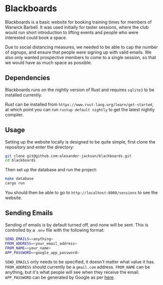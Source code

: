 # Blackboards

Blackboards is a basic website for booking training times for members of Warwick
Barbell. It was used initially for taster sessions, where the club would run
short introduction to lifting events and people who were interested could book
a space.

Due to social distancing measures, we needed to be able to cap the number of
signups, and ensure that people were signing up with valid emails. We also only
wanted prospective members to come to a single session, so that we would have
as much space as possible.

## Dependencies

Blackboards runs on the nightly version of Rust and requires `sqlite3` to be
installed currently.

Rust can be installed from `https://www.rust-lang.org/learn/get-started`, at
which point you can run `rustup default nightly` to get the latest nightly
compiler.

## Usage

Setting up the website locally is designed to be quite simple, first clone the
repository and enter the directory:

```bash
git clone git@github.com:alexander-jackson/blackboards.git
cd blackboards
```

Then set up the database and run the project:

```bash
make database
cargo run
```

You should then be able to go to `http://localhost:8000/sessions` to see the
website.

## Sending Emails

Sending of emails is by default turned off, and none will be sent. This is
controlled by a `.env` file with the following format:

```bash
SEND_EMAILS=<anything>
FROM_ADDRESS=<your_email_address>
FROM_NAME=<your_name>
APP_PASSWORD=<google_app_password>
```

`SEND_EMAILS` only needs to be specified, it doesn't matter what value it has.
`FROM_ADDRESS` should currently be a `gmail.com` address. `FROM_NAME` can be
anything, but it's what people will see when they receive the email.
`APP_PASSWORD` can be generated by Google as per
[here](https://support.google.com/accounts/answer/185833?hl=en).
